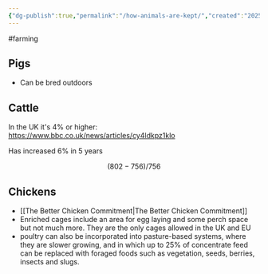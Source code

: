 ```yaml
---
{"dg-publish":true,"permalink":"/how-animals-are-kept/","created":"2025-10-23T17:42:41.298+01:00","updated":"2025-10-23T18:06:08.592+01:00"}
---
```


#farming 

## Pigs
- Can be bred outdoors

## Cattle
In the UK it's 4% or higher: https://www.bbc.co.uk/news/articles/cy4ldkpz1klo

Has increased 6% in 5 years
```math
(802-756)/756
```
## Chickens
- [[The Better Chicken Commitment\|The Better Chicken Commitment]]
- Enriched cages include an area for egg laying and some perch space but not much more. They are the only cages allowed in the UK and EU
- poultry can also be incorporated into pasture-based systems, where they are slower growing, and in which up to 25% of concentrate feed can be replaced with foraged foods such as vegetation, seeds, berries, insects and slugs.